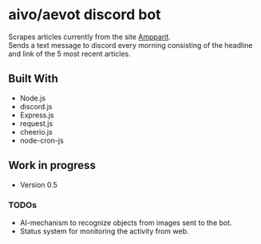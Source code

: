 # aivo/aevot discord bot

Scrapes articles currently from the site [Ampparit](https://www.ampparit.com).  
Sends a text message to discord every morning consisting of the headline and link of the 5 most recent articles.

## Built With

* Node.js
* discord.js
* Express.js
* request.js
* cheerio.js
* node-cron-js

## Work in progress

* Version 0.5

### TODOs

* AI-mechanism to recognize objects from images sent to the bot.
* Status system for monitoring the activity from web.
